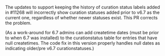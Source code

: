The updates to support keeping the history of curation status labels added in #11268
will incorrectly show curation statuses added prior to v6.7 as the current one, regardless of 
whether newer statuses exist. This PR corrects the problem.

(As a work-around for 6.7 admins can add createtime dates (must be prior to when 6.7 was installed) to the curationstatus table
 for entries that have null createtimes. The code fix in this version properly handles null dates as indicating older/pre v6.7 curationstatuses.)